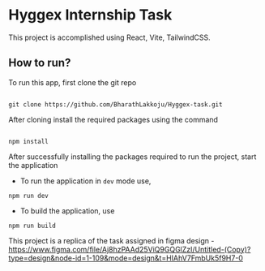# Hyggex Internship Task

This project is accomplished using React, Vite, TailwindCSS.

## How to run?

To run this app, first clone the git repo

```shell

git clone https://github.com/BharathLakkoju/Hyggex-task.git

```

After cloning install the required packages using the command

```shell

npm install

```

After successfully installing the packages required to run the project, start the application

- To run the application in `dev` mode use,

```shell
npm run dev
```

- To build the application, use

```shell
npm run build
```

This project is a replica of the task assigned in figma design - https://www.figma.com/file/Aj8hzPAAd25ViQ9GQGlZzI/Untitled-(Copy)?type=design&node-id=1-109&mode=design&t=HIAhV7FmbUk5f9H7-0
